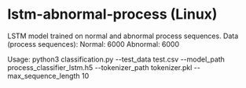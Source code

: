 # lstm-abnormal-process (Linux)
LSTM model trained on normal and abnormal process sequences.
Data (process sequences):
Normal: 6000
Abnormal: 6000

Usage:
python3 classification.py --test_data test.csv --model_path process_classifier_lstm.h5 --tokenizer_path tokenizer.pkl --max_sequence_length 10
